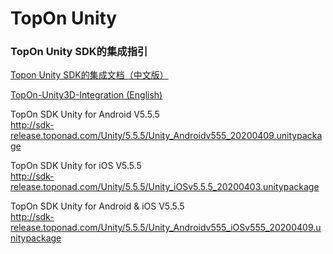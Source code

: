 # TopOn Unity

<h3>TopOn Unity SDK的集成指引</h3>

[Topon Unity SDK的集成文档（中文版）](doc/TopOn-Unity3D集成指南.md)<br>

[TopOn-Unity3D-Integration (English)](doc/TopOn-Unity3D-Integration.md)<br>


TopOn SDK Unity for Android V5.5.5 <br>
http://sdk-release.toponad.com/Unity/5.5.5/Unity_Androidv555_20200409.unitypackage  <br>

TopOn SDK Unity for iOS V5.5.5 <br>
http://sdk-release.toponad.com/Unity/5.5.5/Unity_iOSv5.5.5_20200403.unitypackage <br>

TopOn SDK Unity for Android & iOS V5.5.5 <br>
http://sdk-release.toponad.com/Unity/5.5.5/Unity_Androidv555_iOSv555_20200409.unitypackage  <br>
